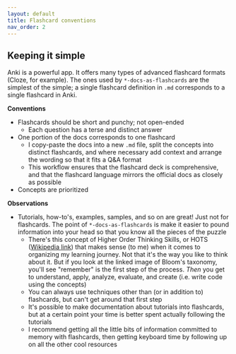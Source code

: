 ```yaml
---
layout: default
title: Flashcard conventions
nav_order: 2
---
```


## Keeping it simple

Anki is a powerful app. It offers many types of advanced flashcard formats (Cloze, for example). The ones used by `*-docs-as-flashcards` are the simplest of the simple; a single flashcard definition in `.md` corresponds to a single flashcard in Anki.

**Conventions**

- Flashcards should be short and punchy; not open-ended
  - Each question has a terse and distinct answer
- One portion of the docs corresponds to one flashcard
  - I copy-paste the docs into a new `.md` file, split the concepts into distinct flashcards, and where necessary add context and arrange the wording so that it fits a Q&A format
  - This workflow ensures that the flashcard deck is comprehensive, and that the flashcard language mirrors the official docs as closely as possible
- Concepts are prioritized

**Observations**

- Tutorials, how-to's, examples, samples, and so on are great! Just not for flashcards. The point of `*-docs-as-flashcards` is make it easier to pound information into your head so that you know all the pieces of the puzzle
  - There's this concept of Higher Order Thinking Skills, or HOTS ([Wikipedia link](https://en.wikipedia.org/wiki/Higher-order_thinking)) that makes sense (to me) when it comes to organizing my learning journey. Not that it's the way you like to think about it. But if you look at the linked image of Bloom's taxonomy, you'll see "remember" is the first step of the process. *Then* you get to understand, apply, analyze, evaluate, and create (i.e. write code using the concepts)
  - You can always use techniques other than (or in addition to) flashcards, but can't get around that first step
  - It's possible to make documentation about tutorials into flashcards, but at a certain point your time is better spent actually following the tutorials
  - I recommend getting all the little bits of information committed to memory with flashcards, then getting keyboard time by following up on all the other cool resources
  
